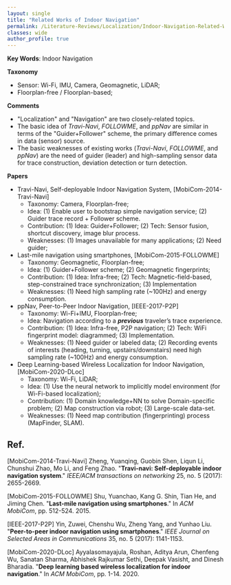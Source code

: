 ```yaml
---
layout: single
title: "Related Works of Indoor Navigation"
permalink: /Literature-Reviews/Localization/Indoor-Navigation-Related-Works/
classes: wide
author_profile: true
---
```


**Key Words**: Indoor Navigation

**Taxonomy**

* Sensor: Wi-Fi, IMU, Camera, Geomagnetic, LiDAR;
* Floorplan-free / Floorplan-based;

**Comments**

* "Localization" and "Navigation" are two closely-related topics.
* The basic idea of *Travi-Navi*, *FOLLOWME*, and *ppNav* are similar in terms of the "Guider+Follower" scheme, the primary difference comes in data (sensor) source.
* The basic weaknesses of existing works (*Travi-Navi*, *FOLLOWME*, and *ppNav*) are the need of guider (leader) and high-sampling sensor data for trace construction, deviation detection or turn detection.

**Papers**

* Travi-Navi, Self-deployable Indoor Navigation System, [MobiCom-2014-Travi-Navi]
  * Taxonomy: Camera, Floorplan-free;
  * Idea: (1) Enable user to bootstrap simple navigation service; (2) Guider trace record + Follower scheme.
  * Contribution: (1) Idea: Guider+Follower; (2) Tech: Sensor fusion, shortcut discovery, image blur process.
  * Weaknesses: (1) Images unavailable for many applications; (2) Need guider;
* Last-mile navigation using smartphones, [MobiCom-2015-FOLLOWME]
  * Taxonomy: Geomagnetic, Floorplan-free;
  * Idea: (1) Guider+Follower scheme; (2) Geomagnetic fingerprints;
  * Contribution: (1) Idea: Infra-free; (2) Tech: Magnetic-field-based, step-constrained trace synchronization; (3) Implementation
  * Weaknesses: (1) Need high sampling rate (~100Hz) and energy consumption.
* ppNav, Peer-to-Peer Indoor Navigation, [IEEE-2017-P2P]
  * Taxonomy: Wi-Fi+IMU, Floorplan-free; 
  * Idea: Navigation according to a ***previous*** traveler’s trace experience.
  * Contribution: (1) Idea: Infra-free, P2P navigation; (2) Tech: WiFi fingerprint model: diagrammed; (3) Implementation.
  * Weaknesses: (1) Need guider or labeled data; (2) Recording events of interests (heading, turning, upstairs/downstairs) need high sampling rate (~100Hz) and energy consumption.
* Deep Learning-based Wireless Localization for Indoor Navigation, [MobiCom-2020-DLoc]
  * Taxonomy: Wi-Fi, LiDAR;
  * Idea: (1) Use the neural network to implicitly model environment (for Wi-Fi-based localization); 
  * Contribution: (1) Domain knowledge+NN to solve Domain-specific problem; (2) Map construction via robot; (3) Large-scale data-set.
  * Weaknesses: (1) Need map contribution (fingerprinting) process (MapFinder, SLAM).

## Ref.

[MobiCom-2014-Travi-Navi] Zheng, Yuanqing, Guobin Shen, Liqun Li, Chunshui Zhao, Mo Li, and Feng Zhao. "**Travi-navi: Self-deployable indoor navigation system**." *IEEE/ACM transactions on networking* 25, no. 5 (2017): 2655-2669.

[MobiCom-2015-FOLLOWME] Shu, Yuanchao, Kang G. Shin, Tian He, and Jiming Chen. "**Last-mile navigation using smartphones**." In *ACM MobiCom*, pp. 512-524. 2015.

[IEEE-2017-P2P] Yin, Zuwei, Chenshu Wu, Zheng Yang, and Yunhao Liu. "**Peer-to-peer indoor navigation using smartphones**." *IEEE Journal on Selected Areas in Communications* 35, no. 5 (2017): 1141-1153.

[MobiCom-2020-DLoc] Ayyalasomayajula, Roshan, Aditya Arun, Chenfeng Wu, Sanatan Sharma, Abhishek Rajkumar Sethi, Deepak Vasisht, and Dinesh Bharadia. "**Deep learning based wireless localization for indoor navigation**." In *ACM MobiCom*, pp. 1-14. 2020.



